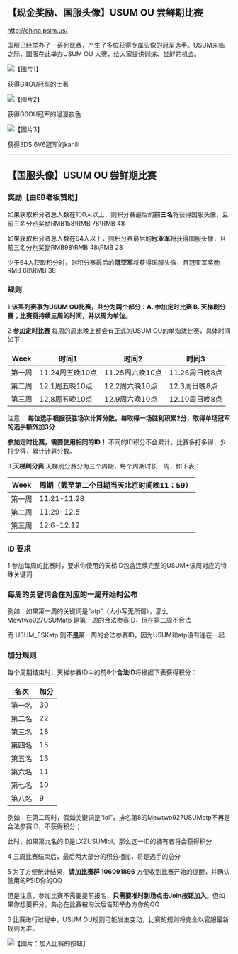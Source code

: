 ## 【现金奖励、国服头像】USUM OU 尝鲜期比赛

http://china.psim.us/ 

国服已经举办了一系列比赛，产生了多位获得专属头像的冠军选手。USUM来临之际，国服在此举办USUM OU 大赛，给大家提供训练、尝鲜的机会。

![【图片1】](https://i.imgur.com/xK4EDaW.jpg)

获得G4OU冠军的土著 

![【图片2】](https://i.imgur.com/shxi9Ey.jpg)

获得G6OU冠军的漫漫夜色

![【图片3】](https://i.imgur.com/0127VwO.jpg)

获得3DS 6V6冠军的kahili

------

## 【国服头像】USUM OU 尝鲜期比赛

### 奖励【由EB老板赞助】

如果获取积分者总人数在100人以上，则积分赛最后的**前三名**将获得国服头像，且前三名分别奖励RMB158\RMB 78\RMB 48

如果获取积分者总人数在64人以上，则积分赛最后的**冠亚军**将获得国服头像，且前三名分别奖励RMB98\RMB 48\RMB 28

少于64人获取积分时，则积分赛最后的**冠亚军**将获得国服头像，且冠亚军奖励RMB 68\RMB 38

### 规则

1 **该系列赛事为USUM OU比赛，共分为两个部分：A. 参加定时比赛 B. 天梯刷分赛；比赛将持续三周的时间，并以周为单位。** 

2 **参加定时比赛**  每周的周末晚上都会有正式的USUM OU的单淘汰比赛，具体时间如下：

Week | 时间1 | 时间2 | 时间3 
---- | ------------- | ------------ | ------------
第一周 | 11.24周五晚10点 | 11.25周六晚10点 | 11.26周日晚8点 
第二周 | 12.1周五晚10点 | 12.2周六晚10点 | 12.3周日晚8点
第三周 | 12.8周五晚10点 | 12.9周六晚10点 | 12.10周日晚8点


注意：
**每位选手根据获胜场次计算分数。每取得一场胜利积累2分，取得单场冠军的选手额外加3分**

**参加定时比赛，需要使用相同的ID！** 不同的ID积分不会累计。比赛多打多得，少打少得，累计计算分数。

3 **天梯刷分赛** 天梯刷分赛分为三个周期，每个周期时长一周，如下表：

Week | 周期（截至第二个日期当天北京时间晚11：59）
---- | ------------- 
第一周 | 11.21-11.28
第二周 | 11.29-12.5
第三周 | 12.6-12.12

### ID 要求
1 参加每周的比赛时，要求你使用的天梯ID包含连续完整的USUM+该周对应的特殊关键词

### 每周的关键词会在对应的一周开始时公布

例如：如果第一周的关键词是"atp"（大小写无所谓），那么 Mewtwo927USUMatp 是第一周的合法参赛ID，但在第二周不合法

而 USUM_FSKatp 则**不是**第一周的合法参赛ID，因为USUM和atp没有连在一起


### 加分规则
每个周期结束时，天梯参赛ID中的前8个**合法ID**将根据下表获得积分：

名次 | 加分
---- | -----
第一名 | 30
第二名| 22
第三名 | 18
第四名 | 15
第五名 | 13
第六名| 11
第七名 | 10
第八名 | 9

例如：在第二周时，假如关键词是“lol”，排名第8的Mewtwo927USUMatp不再是合法参赛ID，不获得积分；

此时，如果第九名的ID是LXZUSUMlol，那么这一ID的拥有者将会获得积分


4 三周比赛结束后，最后两大部分的积分相加，将是选手的总分

5 为了方便统计结果，**请加比赛群 106091896** 方便收到比赛开始的提醒，并确认使用的PSID你的QQ

但是注意，参加比赛不需要提前报名，**只需要准时到场点击Join按钮加入**。但如果你想要积分，务必在比赛被淘汰后告知举办方你的QQ

6 比赛进行过程中，USUM OU规则可能发生变动，比赛的规则将完全以官服最新规则为准。

![【图片：加入比赛的按钮】](https://i.imgur.com/St65E5p.png)
